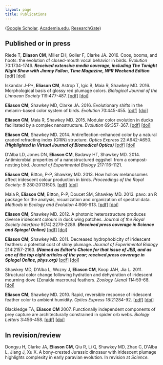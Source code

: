 ```yaml
---
layout: page
title: Publications
---
```


([Google Scholar](http://scholar.google.com/citations?user=IJ7DM7kAAAAJ&amp;hl=en), [Academia.edu](http://utexas.academia.edu/ChadEliason), [ResearchGate](https://www.researchgate.net/profile/Chad_Eliason))


## Published or in press

Riede T, __Eliason CM__, Miller EH, Goller F, Clarke JA. 2016. Coos, booms, and hoots: the evolution of closed-mouth vocal behavior in birds. _Evolution_ 70:1734-1746. ___Received extensive media coverage, including The Tonight Night Show with Jimmy Fallon, Time Magazine, NPR Weekend Edition___ [[pdf]](/pdfs/coos.pdf") [[doi]](http://dx.doi.org/10.1111/evo.12988)

Iskandar J-P*, __Eliason CM__, Astrop T, Igic B, Maia R, Shawkey MD. 2016. Morphological basis of glossy red plumage colors. _Biological Journal of the Linnaean Society_ 119:477-487. [[pdf]](/pdfs/shiny.pdf/") [[doi]](http://dx.doi.org/10.1111/bij.12810)

__Eliason CM__, Shawkey MD, Clarke JA. 2016. Evolutionary shifts in the melanin-based color system of birds. _Evolution_ 70:445-455. [[pdf]](/pdfs/melanin.pdf/") [[doi]](https://dx.doi.org/10.1111/evo.12855)

__Eliason CM__, Maia R, Shawkey MD. 2015. Modular color evolution in ducks facilitated by a complex nanostructure. _Evolution_ 69:357-367. [[pdf]](/pdfs/modular.pdf/") [[doi]](https://dx.doi.org/10.1111/evo.12575)

__Eliason CM__, Shawkey MD. 2014. Antireflection-enhanced color by a natural graded refracting index (GRIN) structure. _Optics Express_ 22:A642-A650. ___(Highlighted in Virtual Journal of Biomedical Optics)___ [[pdf]](/pdfs/antireflection.pdf/") [[doi]](https://doi.org/10.1364/OE.22.00A642)

D'Alba LD, Jones DN, __Eliason CM__, Badawy HT, Shawkey MD. 2014. Antimicrobial properties of a nanostructured eggshell from a compost-nesting bird. _Journal of Experimental Biology_ 217:116-1121.

__Eliason CM__, Bitton, P-P, Shawkey MD. 2013. How hollow melanosomes affect iridescent colour production in birds. _Proceedings of the Royal Society: B_ 280:20131505. [[pdf]](/pdfs/hollow.pdf/") [[doi]](https://doi.org/10.1098/rspb.2013.1505)

Maia R, __Eliason CM__, Bitton, P-P, Doucet SM, Shawkey MD. 2013. pavo: an R package for the analysis, visualization and organization of spectral data. _Methods in Ecology and Evolution_ 4:906-913. [[pdf]](/pdfs/pavo.pdf/") [[doi]](https://doi.org/10.1111/2041-210X.12069)

__Eliason CM__, Shawkey MD. 2012. A photonic heterostructure produces diverse iridescent colours in duck wing patches. _Journal of the Royal Society Interface_ 9(74):2279-2289. ___(Received press coverage in Science and Spiegel Online)___ [[pdf]](/pdfs/heterostructure.pdf/") [[doi]](https://doi.org/10.1098/rsif.2012.0118)

__Eliason CM__, Shawkey MD. 2011. Decreased hydrophobicity of iridescent feathers: a potential cost of shiny plumage. _Journal of Experimental Biology_ 214:2157-2163. ___(Named as Editor's Choice for that issue of JEB, and as one of the top eight articles of the year; received press coverage in Spiegel Online, phys.org)___ [[pdf]](/pdfs/hydrophobicity.pdf/") [[doi]](https://doi.org/10.1242/jeb.055822)

Shawkey MD, D'Alba L, Wozny J, __Eliason CM__, Koop JAH, Jia L. 2011. Structural color change following hydration and dehydration of iridescent mourning dove (Zenaida macroura) feathers. _Zoology (Jena)_ 114:59-68. [[doi]](http://dx.doi.org/10.1016/j.zool.2010.11.001)

__Eliason CM__, Shawkey MD. 2010. Rapid, reversible response of iridescent feather color to ambient humidity. _Optics Express_ 18:21284-92. [[pdf]](/pdfs/rapid.pdf/") [[doi]](https://doi.org/10.1364/OE.18.021284)

Blackledge TA, __Eliason CM__ 2007. Functionally independent components of prey capture are architecturally constrained in spider orb webs. _Biology Letters_ 3:456-458. [[pdf]](/pdfs/spiders.pdf/") [[doi]](https://doi.org/10.1098/rsbl.2007.0218)


## In revision/review

<!-- D'Alba L, Torres R, Waterhouse G, __Eliason CM__, Hauber M, Shawkey MD. What does the eggshell cuticle do? A functional comparison of eggshell cuticles. Submitted to _Physiological and Biochemical Zoology_. -->

<!-- __Eliason CM__, Hudson L*, Watts T*, Garza H*, Clarke JA. Exceptional preservation and the fossil record of tetrapod integument. Submitted to _Proceedings B_. -->

Dongyu H, Clarke JA, __Eliason CM__, Qiu R, Li Q, Shawkey MD, Zhao C, D'Alba L, Jiang J, Xu X. A bony-crested Jurassic dinosaur with iridescent plumage highlights complexity in early paravian evolution. In revision at _Science_.


<!-- ## In prep

__Eliason CM__, Van Houten R, Clarke JA. Feather evolution in ratites.

Eliason et al. Moa plumage

Torres et al. Brain evolution.

__Eliason CM__, Butler M, Maia R, McGraw KJ, Shawkey MD. Dichromatism and effects of diet on iridescent nanostructures in birds. Submitted to xx.

Mitan C, __Eliason CM__, Dakin R, Shawkey MD. Nanostructural basis for iridescence in peacocks ({\it Pavo cristatus}). Submitted to xx.

__Eliason CM__, Clarke JA. Phenotools: a flexible pipeline for assembly and analysis of large phenomic datasets. Submitted to _Systematic Biology_.

 -->

